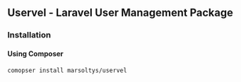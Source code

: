 ## Uservel - Laravel User Management Package

### Installation

#### Using Composer

```comopser install marsoltys/uservel```
